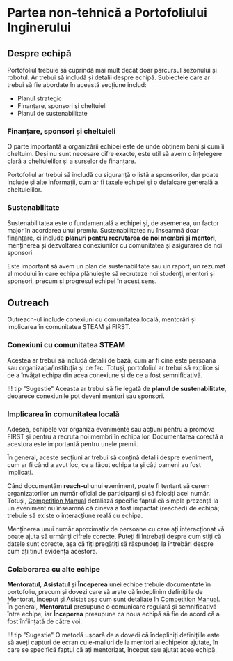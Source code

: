 # **Partea non-tehnică a Portofoliului Inginerului**

## **Despre echipă**
Portofoliul trebuie să cuprindă mai mult decât doar parcursul sezonului și robotul. Ar trebui să includă și detalii despre echipă. Subiectele care ar trebui să fie abordate în această secțiune includ:  

- Planul strategic
- Finanțare, sponsori și cheltuieli
- Planul de sustenabilitate  

### **Finanțare, sponsori și cheltuieli**
O parte importantă a organizării echipei este de unde obținem bani și cum îi cheltuim. Deși nu sunt necesare cifre exacte, este util să avem o înțelegere clară a cheltuielilor și a surselor de finanțare.  

Portofoliul ar trebui să includă cu siguranță o listă a sponsorilor, dar poate include și alte informații, cum ar fi taxele echipei și o defalcare generală a cheltuielilor.

### **Sustenabilitate**
Sustenabilitatea este o fundamentală a echipei și, de asemenea, un factor major în acordarea unui premiu. Sustenabilitatea nu înseamnă doar finanțare, ci include **planuri pentru recrutarea de noi membri și mentori**, menținerea și dezvoltarea conexiunilor cu comunitatea și asigurarea de noi sponsori.  

Este important să avem un plan de sustenabilitate sau un raport, un rezumat al modului în care echipa plănuiește să recruteze noi studenți, mentori și sponsori, precum și progresul echipei în acest sens.

## **Outreach**
Outreach-ul include conexiuni cu comunitatea locală, mentorări și implicarea în comunitatea STEAM și FIRST.

### **Conexiuni cu comunitatea STEAM**
Acestea ar trebui să includă detalii de bază, cum ar fi cine este persoana sau organizația/instituția și ce fac. Totuși, portofoliul ar trebui să explice și ce a învățat echipa din acea conexiune și de ce a fost semnificativă.

!!! tip "Sugestie"
    Aceasta ar trebui să fie legată de **planul de sustenabilitate**, deoarece conexiunile pot deveni mentori sau sponsori.

### **Implicarea în comunitatea locală**
Adesea, echipele vor organiza evenimente sau acțiuni pentru a promova FIRST și pentru a recruta noi membri în echipa lor. Documentarea corectă a acestora este importantă pentru unele premii.

În general, aceste secțiuni ar trebui să conțină detalii despre eveniment, cum ar fi când a avut loc, ce a făcut echipa ta și câți oameni au fost implicați.

Când documentăm **reach-ul** unui eveniment, poate fi tentant să cerem organizatorilor un număr oficial de participanți și să folosiți acel număr. Totuși, [Competition Manual](https://ftc-resources.firstinspires.org/file/ftc/game/manual) detaliază specific faptul că simpla prezență la un eveniment nu înseamnă că cineva a fost impactat (reached) de echipă; trebuie să existe o interacțiune reală cu echipa. 

Menținerea unui număr aproximativ de persoane cu care ați interacționat vă poate ajuta să urmăriți cifrele corecte. Puteți fi întrebați despre cum știți că datele sunt corecte, așa că fiți pregătiți să răspundeți la întrebări despre cum ați ținut evidența acestora.

### **Colaborarea cu alte echipe**
**Mentoratul**, **Asistatul** și **Începerea** unei echipe trebuie documentate în portofoliu, precum și dovezi care să arate că îndeplinim definițiile de Mentorat, Început și Asistat așa cum sunt detaliate în [Competition Manual](https://ftc-resources.firstinspires.org/file/ftc/game/manual). În general, **Mentoratul** presupune o comunicare regulată și semnificativă între echipe, iar **Începerea** presupune ca noua echipă să fie de acord că a fost înființată de către voi.

!!! tip "Sugestie"
    O metodă ușoară de a dovedi că îndepliniți definițiile este să aveți capturi de ecran cu e-mailuri de la mentori ai echipelor ajutate, în care se specifică faptul că ați mentorizat, început sau ajutat acea echipă.